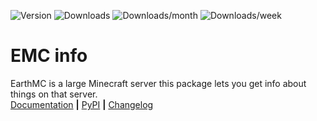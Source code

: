 ![Version](https://badge.fury.io/py/EMC-info.svg)  ![Downloads](https://pepy.tech/badge/emc-info) ![Downloads/month](https://pepy.tech/badge/emc-info/month) ![Downloads/week](https://pepy.tech/badge/emc-info/week)
# EMC info
EarthMC is a large Minecraft server this package lets you get info about things on that server.\
[Documentation](https://github.com/TheSuperGamer20578/EMC-info/wiki) **|** [PyPI](https://pypi.org/project/EMC-info/) **|** [Changelog](https://github.com/TheSuperGamer20578/EMC-info/releases)